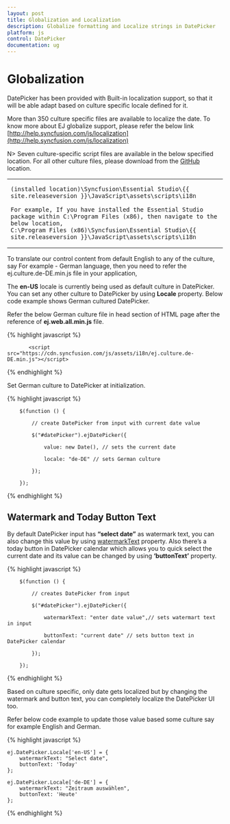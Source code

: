 ```yaml
---
layout: post
title: Globalization and Localization
description: Globalize formatting and Localize strings in DatePicker  
platform: js
control: DatePicker
documentation: ug
---
```

# Globalization

DatePicker has been provided with Built-in localization support, so that it will be able adapt based on culture specific locale defined for it. 

More than 350 culture specific files are available to localize the date. To know more about EJ globalize support, please refer the below link      
 [http://help.syncfusion.com/js/localization](http://help.syncfusion.com/js/localization) 

N> Seven culture-specific script files are available in the below specified location. For all other culture files, please download from the [GitHub](https://github.com/syncfusion/ej-global/tree/master/i18n) location.

<table>
<tr>
<td>

    (installed location)\Syncfusion\Essential Studio\{{ site.releaseversion }}\JavaScript\assets\scripts\i18n

    For example, If you have installed the Essential Studio package within C:\Program Files (x86), then navigate to the below location, 
    C:\Program Files (x86)\Syncfusion\Essential Studio\{{ site.releaseversion }}\JavaScript\assets\scripts\i18n

</td></tr>
</table>
To translate our control content from default English to any of the culture, say For example - German language, then you need to refer the ej.culture.de-DE.min.js file in your application,

The **en-US** locale is currently being used as default culture in DatePicker. You can set any other culture to DatePicker by using **Locale** property. Below code example shows German cultured DatePicker.

Refer the below German culture file in head section of HTML page after the reference of **ej.web.all.min.js** file.

 {% highlight javascript %}
   
           <script src="https://cdn.syncfusion.com/js/assets/i18n/ej.culture.de-DE.min.js"></script>
                
 {% endhighlight %}

Set German culture to DatePicker at initialization.

{% highlight javascript %}

        $(function () {

            // create DatePicker from input with current date value

            $("#datePicker").ejDatePicker({

                value: new Date(), // sets the current date

                locale: "de-DE" // sets German culture

            });

        });

{% endhighlight %}

## Watermark and Today Button Text

By default DatePicker input has **“select date”** as watermark text, you can also change this value by using [watermarkText](http://help.syncfusion.com/api/js/ejdatepicker#members:watermarktext) property. Also there’s a today button in DatePicker calendar which allows you to quick select the current date and its value can be changed by using **‘buttonText’** property.

{% highlight javascript %}

        $(function () {

            // creates DatePicker from input

            $("#datePicker").ejDatePicker({

                watermarkText: "enter date value",// sets watermart text in input

                buttonText: "current date" // sets button text in DatePicker calendar

            });

        });

{% endhighlight %}

Based on culture specific, only date gets localized but by changing the watermark and button text, you can completely localize the DatePicker UI too.

Refer below code example to update those value based some culture say for example English and German.

{% highlight javascript %}

    ej.DatePicker.Locale['en-US'] = {
        watermarkText: "Select date",
        buttonText: 'Today'
    };

    ej.DatePicker.Locale['de-DE'] = {
        watermarkText: "Zeitraum auswählen",
        buttonText: 'Heute'
    };

{% endhighlight %}

